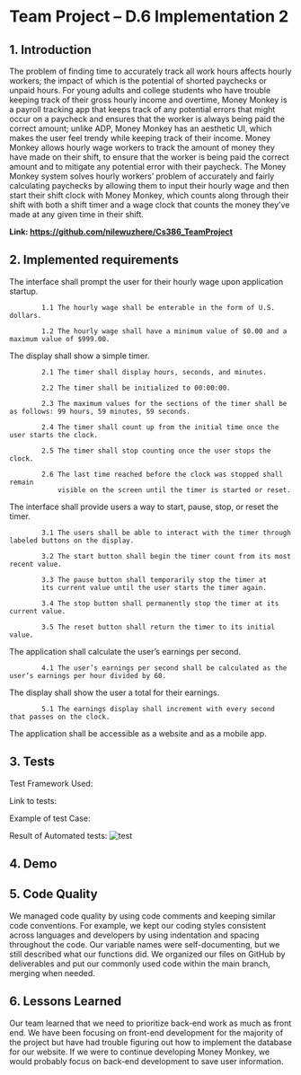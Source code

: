 
# **Team Project – D.6 Implementation 2**

## **1. Introduction**
  The problem of finding time to accurately track all work hours affects hourly workers; the impact of which is the potential of shorted paychecks or unpaid hours. For young adults and college students who have trouble keeping track of their gross hourly income and overtime, Money Monkey is a payroll tracking app that keeps track of any potential errors that might occur on a paycheck and ensures that the worker is always being paid the correct amount; unlike ADP, Money Monkey has an aesthetic UI, which makes the user feel trendy while keeping track of their income. Money Monkey allows hourly wage workers to track the amount of money they have made on their shift, to ensure that the worker is being paid the correct amount and to mitigate any potential error with their paycheck. 
The Money Monkey system solves hourly workers’ problem of accurately and fairly calculating paychecks by allowing them to input their hourly wage and then start their shift clock with Money Monkey, which counts along through their shift with both a shift timer and a wage clock that counts the money they’ve made at any given time in their shift. 

**Link: https://github.com/nilewuzhere/Cs386_TeamProject**


## **2. Implemented requirements**

The interface shall prompt the user for their hourly wage upon application startup.

          	1.1 The hourly wage shall be enterable in the form of U.S. dollars.
            
          	1.2 The hourly wage shall have a minimum value of $0.00 and a maximum value of $999.00.
            
The display shall show a simple timer.

          	2.1 The timer shall display hours, seconds, and minutes.
            
          	2.2 The timer shall be initialized to 00:00:00.
            
          	2.3 The maximum values for the sections of the timer shall be as follows: 99 hours, 59 minutes, 59 seconds.
            
          	2.4 The timer shall count up from the initial time once the user starts the clock.
            
          	2.5 The timer shall stop counting once the user stops the clock.
            
          	2.6 The last time reached before the clock was stopped shall remain 
                visible on the screen until the timer is started or reset.
            
The interface shall provide users a way to start, pause, stop, or reset the timer.

          	3.1 The users shall be able to interact with the timer through labeled buttons on the display.
            
          	3.2 The start button shall begin the timer count from its most recent value.
            
          	3.3 The pause button shall temporarily stop the timer at 
            its current value until the user starts the timer again.
            
          	3.4 The stop button shall permanently stop the timer at its current value.
            
          	3.5 The reset button shall return the timer to its initial value.
            
The application shall calculate the user’s earnings per second.

          	4.1 The user’s earnings per second shall be calculated as the user’s earnings per hour divided by 60.
            
The display shall show the user a total for their earnings.

          	5.1 The earnings display shall increment with every second that passes on the clock.
            
The application shall be accessible as a website and as a mobile app.

## **3. Tests**

Test Framework Used:

Link to tests:

Example of test Case:

Result of Automated tests:
 ![test](https://i.ibb.co/0JBjFL5/image.png)


## **4. Demo**

## **5. Code Quality**

We managed code quality by using code comments and keeping similar code conventions. For example, we kept our coding styles consistent across languages and developers by using indentation and spacing throughout the code. Our variable names were self-documenting, but we still described what our functions did. We organized our files on GitHub by deliverables and put our commonly used code within the main branch, merging when needed.

## **6. Lessons Learned**

Our team learned that we need to prioritize back-end work as much as front end. We have been focusing on front-end development for the majority of the project but have had trouble figuring out how to implement the database for our website. If we were to continue developing Money Monkey, we would probably focus on back-end development to save user information. 

